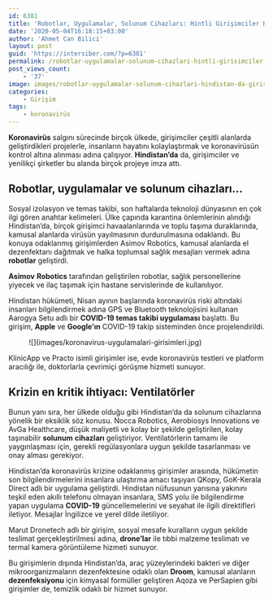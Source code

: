 ```yaml
---
id: 6381
title: 'Robotlar, Uygulamalar, Solunum Cihazları: Hintli Girişimciler Koronavirüsle Nasıl Savaşıyor?'
date: '2020-05-04T16:18:15+03:00'
author: 'Ahmet Can Bilici'
layout: post
guid: 'https://intersiber.com/?p=6381'
permalink: /robotlar-uygulamalar-solunum-cihazlari-hintli-girisimciler-koronavirusle-nasil-savasiyor/
post_views_count:
    - '37'
image: images/robotlar-uygulamalar-solunum-cihazlari-hindistan-da-girisimciler-koronaviruse-karsi-neler-yapiyor.png
categories:
    - Girişim
tags:
    - koronavirüs
---
```


**Koronavirüs** salgını sürecinde birçok ülkede, girişimciler çeşitli alanlarda geliştirdikleri projelerle, insanların hayatını kolaylaştırmak ve koronavirüsün kontrol altına alınması adına çalışıyor. **Hindistan’da** da, girişimciler ve yenilikçi şirketler bu alanda birçok projeye imza attı.

## Robotlar, uygulamalar ve solunum cihazları…

Sosyal izolasyon ve temas takibi, son haftalarda teknoloji dünyasının en çok ilgi gören anahtar kelimeleri. Ülke çapında karantina önlemlerinin alındığı Hindistan’da, birçok girişimci havaalanlarında ve toplu taşıma duraklarında, kamusal alanlarda virüsün yayılmasının durdurulmasına odaklandı. Bu konuya odaklanmış girişimlerden Asimov Robotics, kamusal alanlarda el dezenfektanı dağıtmak ve halka toplumsal sağlık mesajları vermek adına **robotlar** geliştirdi.

**Asimov** **Robotics** tarafından geliştirilen robotlar, sağlık personellerine yiyecek ve ilaç taşımak için hastane servislerinde de kullanılıyor.

Hindistan hükümeti, Nisan ayının başlarında koronavirüs riski altındaki insanları bilgilendirmek adına GPS ve Bluetooth teknolojisini kullanan Aarogya Setu adlı bir **COVID-19 temas takibi uygulaması** başlattı. Bu girişim, **Apple** ve **Google’ın** COVID-19 takip sisteminden önce projelendirildi.

<figure class="wp-block-image size-large">![](images/koronavirus-uygulamalari-girisimleri.jpg)</figure>KlinicApp ve Practo isimli girişimler ise, evde koronavirüs testleri ve platform aracılığı ile, doktorlarla çevrimiçi görüşme hizmeti sunuyor.

## Krizin en kritik ihtiyacı: Ventilatörler

Bunun yanı sıra, her ülkede olduğu gibi Hindistan’da da solunum cihazlarına yönelik bir eksiklik söz konusu. Nocca Robotics, Aerobiosys Innovations ve AvGa Healthcare, düşük maliyetli ve kolay bir şekilde geliştirilen, kolay taşınabilir **solunum** **cihazları** geliştiriyor. Ventilatörlerin tamamı ile yaygınlaşması için, gerekli regülasyonlara uygun şekilde tasarlanması ve onay alması gerekiyor.

Hindistan’da koronavirüs krizine odaklanmış girişimler arasında, hükümetin son bilgilendirmelerini insanlara ulaştırma amacı taşıyan QKopy, GoK-Kerala Direct adlı bir uygulama geliştirdi. Hindistan nüfusunun yarısına yakınını teşkil eden akıllı telefonu olmayan insanlara, SMS yolu ile bilgilendirme yapan uygulama **COVID-19** güncellemelerini ve seyahat ile ilgili direktifleri iletiyor. Mesajlar İngilizce ve yerel dilde iletiliyor.

Marut Dronetech adlı bir girişim, sosyal mesafe kuralların uygun şekilde teslimat gerçekleştirilmesi adına, **drone’lar** ile tıbbi malzeme teslimatı ve termal kamera görüntüleme hizmeti sunuyor.

Bu girişimlerin dışında Hindistan’da, araç yüzeylerindeki bakteri ve diğer mikroorganizmaların dezenfektesine odaklı olan **Droom**, kamusal alanların **dezenfeksiyonu** için kimyasal formüller geliştiren Aqoza ve PerSapien gibi girişimler de, temizlik odaklı bir hizmet sunuyor.